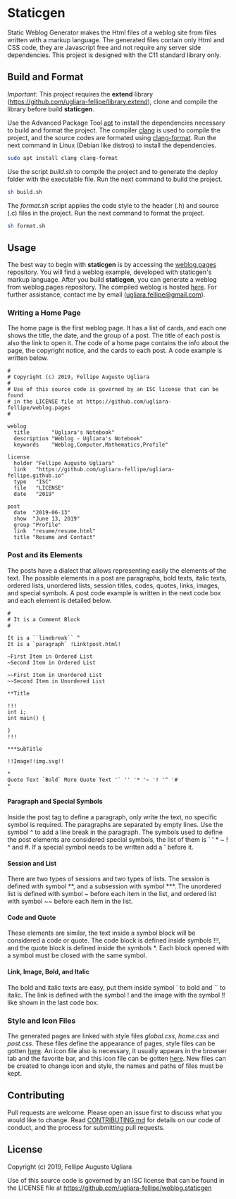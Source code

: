 # Staticgen

Static Weblog Generator makes the Html files of a weblog site from files written 
with a markup language. The generated files contain only Html and CSS code, they 
are Javascript free and not require any server side dependencies. This project 
is designed with the C11 standard library only.

## Build and Format

*Important*: This project requires the **extend** library 
(<https://github.com/ugliara-fellipe/library.extend>), clone and compile the 
library before build **staticgen**.

Use the Advanced Package Tool [apt](https://en.wikipedia.org/wiki/APT_\(software\)) 
to install the dependencies necessary to build and format the project. The compiler 
[clang](https://en.wikipedia.org/wiki/Clang) is used to compile the project, and the 
source codes are formated using [clang-format](http://clang.llvm.org/docs/ClangFormat.html).
Run the next command in Linux (Debian like distros) to install the dependencies.

```bash
sudo apt install clang clang-format
```

Use the script *build.sh* to compile the project and to generate the deploy folder 
with the executable file. Run the next command to build the project.

```bash
sh build.sh
```

The *format.sh* script applies the code style to the header (.h) and source (.c) 
files in the project. Run the next command to format the project.

```bash
sh format.sh
```

## Usage

The best way to begin with **staticgen** is by accessing the 
[weblog.pages](https://github.com/ugliara-fellipe/weblog.pages) repository. You 
will find a weblog example, developed with staticgen's markup language. After you 
build **staticgen**, you can generate a weblog from weblog.pages repository. 
The compiled weblog is hosted [here](https://ugliara-fellipe.github.io/). 
For further assistance, contact me by email (<ugliara.fellipe@gmail.com>).

### Writing a Home Page

The home page is the first weblog page. It has a list of cards, and each one 
shows the title, the date, and the group of a post. The title of each post 
is also the link to open it. The code of a home page contains the info about the 
page, the copyright notice, and the cards to each post. A code example is 
written below.

```
#
# Copyright (c) 2019, Fellipe Augusto Ugliara
#
# Use of this source code is governed by an ISC license that can be found 
# in the LICENSE file at https://github.com/ugliara-fellipe/weblog.pages
#

weblog
  title       "Ugliara's Notebook"
  description "Weblog - Ugliara's Notebook"
  keywords    "Weblog,Computer,Mathematics,Profile"

license
  holder "Fellipe Augusto Ugliara"
  link   "https://github.com/ugliara-fellipe/ugliara-fellipe.github.io"
  type   "ISC"
  file   "LICENSE"
  date   "2019"

post
  date  "2019-06-13"
  show  "June 13, 2019"
  group "Profile"
  link  "resume/resume.html"
  title "Resume and Contact"
```

### Post and its Elements

The posts have a dialect that allows representing easily the elements of the 
text. The possible elements in a post are paragraphs, bold texts, italic texts, 
ordered lists, unordered lists, session titles, codes, quotes, links, images, 
and special symbols. A post code example is written in the next code box and 
each element is detailed below.

```
#
# It is a Comment Block
#

It is a ``linebreak`` ^
It is a `paragraph` !Link!post.html!

~First Item in Ordered List
~Second Item in Ordered List

~~First Item in Unordered List
~~Second Item in Unordered List

**Title

!!!
int i;
int main() {

}
!!!

***SubTitle

!!Image!!img.svg!!

*
Quote Text `Bold` More Quote Text '` '' '* '~ '! '^ '#
*
```

#### Paragraph and Special Symbols

Inside the post tag to define a paragraph, only write the text, no specific 
symbol is required. The paragraphs are separated by empty lines. Use the 
symbol ^ to add a line break in the paragraph. The symbols used to define 
the post elements are considered special symbols, the list of them 
is \` ' * ~ ! ^ and #. If a special symbol needs to be 
written add a ' before it.

#### Session and List

There are two types of sessions and two types of lists. The session is defined 
with symbol \*\*, and a subsession with symbol \*\*\*. The unordered list is 
defined with symbol ~ before each item in the list, and ordered list with 
symbol ~~ before each item in the list.

#### Code and Quote

These elements are similar, the text inside a symbol block will be 
considered a code or quote. The code block is defined inside symbols 
!!!, and the quote block is defined inside the symbols \*. Each block 
opened with a symbol must be closed with the same symbol.

#### Link, Image, Bold, and Italic

The bold and italic texts are easy, put them inside symbol \` to bold and 
\`\` to italic. The link is defined with the symbol ! and the image with the 
symbol !! like shown in the last code box. 

### Style and Icon Files

The generated pages are linked with style files *global.css*, *home.css* and 
*post.css*. These files define the appearance of pages, style files can be gotten 
[here](https://github.com/ugliara-fellipe/weblog.pages/tree/master/style). 
An icon file also is necessary, it usually appears in the browser tab and the 
favorite bar, and this icon file can be gotten 
[here](https://github.com/ugliara-fellipe/weblog.pages/tree/master/images). 
New files can be created to change icon and style, the names and paths of 
files must be kept.

## Contributing

Pull requests are welcome. Please open an issue first to discuss what you 
would like to change. Read 
[CONTRIBUTING.md](https://github.com/ugliara-fellipe/weblog.staticgen/blob/master/.github/CONTRIBUTING.md) 
for details on our code of conduct, and the process for submitting pull requests.

## License
Copyright (c) 2019, Fellipe Augusto Ugliara

Use of this source code is governed by an ISC license that can be found 
in the LICENSE file at https://github.com/ugliara-fellipe/weblog.staticgen